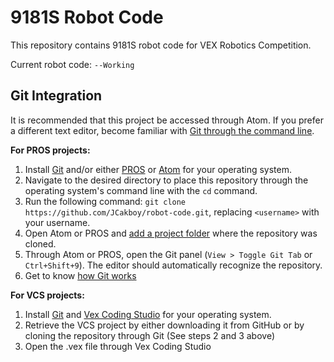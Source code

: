 # 9181S Robot Code

This repository contains 9181S robot code for VEX Robotics Competition.

Current robot code: `--Working`

## Git Integration

It is recommended that this project be accessed through Atom. If you prefer a different text editor, become familiar with [Git through the command line](https://git-scm.com/book/en/v2/Git-Basics-Getting-a-Git-Repository).

**For PROS projects:**

1. Install [Git](https://git-scm.com/downloads) and/or either [PROS](http://pros.cs.purdue.edu) or [Atom](https://atom.io/) for your operating system.
2. Navigate to the desired directory to place this repository through the operating system's command line with the `cd` command.
3. Run the following command: `git clone https://github.com/JCakboy/robot-code.git`, replacing `<username>` with your username.
4. Open Atom or PROS and [add a project folder](https://atom.io/packages/project-folder) where the repository was cloned.
5. Through Atom or PROS, open the Git panel (`View > Toggle Git Tab` or `Ctrl+Shift+9`). The editor should automatically recognize the repository.
6. Get to know [how Git works](https://git-scm.com/book/en/v2/Getting-Started-About-Version-Control)

**For VCS projects:**

1. Install [Git](https://git-scm.com/downloads) and [Vex Coding Studio](https://www.vexforum.com/index.php/34394-vex-coding-studio-and-v5-updates) for your operating system.
2. Retrieve the VCS project by either downloading it from GitHub or by cloning the repository through Git (See steps 2 and 3 above)
3. Open the .vex file through Vex Coding Studio
